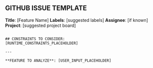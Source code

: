 ## GITHUB ISSUE TEMPLATE
**Title**: [Feature Name]
**Labels**: [suggested labels]
**Assignee**: [if known]
**Project**: [suggested project board]
```

## CONSTRAINTS TO CONSIDER:
[RUNTIME_CONSTRAINTS_PLACEHOLDER]

---

**FEATURE TO ANALYZE**: [USER_INPUT_PLACEHOLDER]

